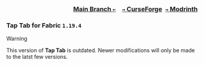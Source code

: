### <p align=right>[Main Branch `←`](https://github.com/KrLite/Mod.Tap-Tab)&emsp;[`→` CurseForge](https://www.curseforge.com/minecraft/mc-mods/tap-tab)&ensp;[`→` Modrinth](https://modrinth.com/mod/tap-tab)</p>

### Tap Tab for Fabric `1.19.4`

> [!WARNING]
> This version of **Tap Tab** is outdated. Newer modifications will only be made to the latst few versions.
